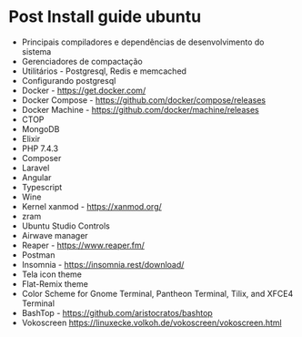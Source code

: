# Post Install guide ubuntu

- Principais compiladores e dependências de desenvolvimento do sistema
- Gerenciadores de compactação
- Utilitários - Postgresql, Redis e memcached
- Configurando postgresql
- Docker - https://get.docker.com/
- Docker Compose -  https://github.com/docker/compose/releases
- Docker Machine - https://github.com/docker/machine/releases
- CTOP
- MongoDB
- Elixir
- PHP 7.4.3
- Composer
- Laravel
- Angular
- Typescript
- Wine
- Kernel xanmod - https://xanmod.org/
- zram
- Ubuntu Studio Controls
- Airwave manager
- Reaper - https://www.reaper.fm/
- Postman
- Insomnia - https://insomnia.rest/download/
- Tela icon theme
- Flat-Remix theme
- Color Scheme for Gnome Terminal, Pantheon Terminal, Tilix, and XFCE4 Terminal
- BashTop - https://github.com/aristocratos/bashtop
- Vokoscreen https://linuxecke.volkoh.de/vokoscreen/vokoscreen.html

